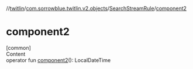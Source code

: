 //[twitlin](../../index.md)/[com.sorrowblue.twitlin.v2.objects](../index.md)/[SearchStreamRule](index.md)/[component2](component2.md)



# component2  
[common]  
Content  
operator fun [component2](component2.md)(): LocalDateTime  



